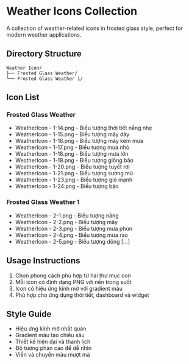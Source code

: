 # Weather Icons Collection

A collection of weather-related icons in frosted glass style, perfect for modern weather applications.

## Directory Structure
```
Weather Icon/
├── Frosted Glass Weather/
└── Frosted Glass Weather 1/
```

## Icon List

### Frosted Glass Weather
- WeatherIcon - 1-14.png - Biểu tượng thời tiết nắng nhẹ
- WeatherIcon - 1-15.png - Biểu tượng mây dày
- WeatherIcon - 1-16.png - Biểu tượng mây kèm mưa
- WeatherIcon - 1-17.png - Biểu tượng mưa nhỏ
- WeatherIcon - 1-18.png - Biểu tượng mưa lớn
- WeatherIcon - 1-19.png - Biểu tượng giông bão
- WeatherIcon - 1-20.png - Biểu tượng tuyết rơi
- WeatherIcon - 1-21.png - Biểu tượng sương mù
- WeatherIcon - 1-23.png - Biểu tượng gió mạnh
- WeatherIcon - 1-24.png - Biểu tượng bão

### Frosted Glass Weather 1
- WeatherIcon - 2-1.png - Biểu tượng nắng
- WeatherIcon - 2-2.png - Biểu tượng mây
- WeatherIcon - 2-3.png - Biểu tượng mưa phùn
- WeatherIcon - 2-4.png - Biểu tượng mưa rào
- WeatherIcon - 2-5.png - Biểu tượng dông
[...]

## Usage Instructions
1. Chọn phong cách phù hợp từ hai thư mục con
2. Mỗi icon có định dạng PNG với nền trong suốt
3. Icon có hiệu ứng kính mờ với gradient màu
4. Phù hợp cho ứng dụng thời tiết, dashboard và widget

## Style Guide
- Hiệu ứng kính mờ nhất quán
- Gradient màu tạo chiều sâu
- Thiết kế hiện đại và thanh lịch
- Độ tương phản cao để dễ nhìn
- Viền và chuyển màu mượt mà 